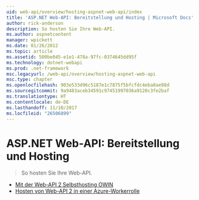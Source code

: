 ```yaml
---
uid: web-api/overview/hosting-aspnet-web-api/index
title: 'ASP.NET Web-API: Bereitstellung und Hosting | Microsoft Docs'
author: rick-anderson
description: So hosten Sie Ihre Web-API.
ms.author: aspnetcontent
manager: wpickett
ms.date: 01/26/2012
ms.topic: article
ms.assetid: 500be045-e1e1-478a-97fc-0374645dd95f
ms.technology: dotnet-webapi
ms.prod: .net-framework
msc.legacyurl: /web-api/overview/hosting-aspnet-web-api
msc.type: chapter
ms.openlocfilehash: 903e533d96c5187e1c7875f5bfcfdc4eba0ae98d
ms.sourcegitcommit: 9a9483aceb34591c97451997036a9120c3fe2baf
ms.translationtype: HT
ms.contentlocale: de-DE
ms.lasthandoff: 11/10/2017
ms.locfileid: "26506899"
---
```

<a name="aspnet-web-api-deployment-and-hosting"></a>ASP.NET Web-API: Bereitstellung und Hosting
====================
> So hosten Sie Ihre Web-API.


- [Mit der Web-API 2 Selbsthosting OWIN](use-owin-to-self-host-web-api.md)
- [Hosten von Web-API 2 in einer Azure-Workerrolle](host-aspnet-web-api-in-an-azure-worker-role.md)
